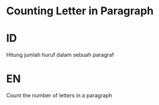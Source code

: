 # Counting Letter in Paragraph

# ID

Hitung jumlah huruf dalam sebuah paragraf

# EN

Count the number of letters in a paragraph
